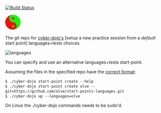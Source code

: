 [![Build Status](https://travis-ci.org/cyber-dojo/start-points-languages.svg?branch=master)](https://travis-ci.org/cyber-dojo/start-points-languages)

<img src="https://raw.githubusercontent.com/cyber-dojo/nginx/master/images/home_page_logo.png" alt="cyber-dojo yin/yang logo" width="50px" height="50px"/>

The git repo for [cyber-dojo's](https://github.com/cyber-dojo/web)
[setup a new practice session from a <em>default</em> start point] languages+tests choices.

![languages](https://1.bp.blogspot.com/-uQ0VHRgGNj4/V7QFRqruWXI/AAAAAAAAEqw/xzDTVGgFmxYwxWtwcDjAwbFj1zaVmF7_gCLcB/s320/setup_languages.png)

You can specify and use an alternative languages+tests start-point.

Assuming the files in the specified repo have the
[correct format](http://blog.cyber-dojo.org/2016/08/creating-your-own-start-points.html):

```
$ ./cyber-dojo start-point create --help
$ ./cyber-dojo start-point create olve --git=https://github.com/olve/start-points-languages.git
$ ./cyber-dojo up --languages=olve
```

On Linux the ./cyber-dojo commands needs to be sudo'd.
